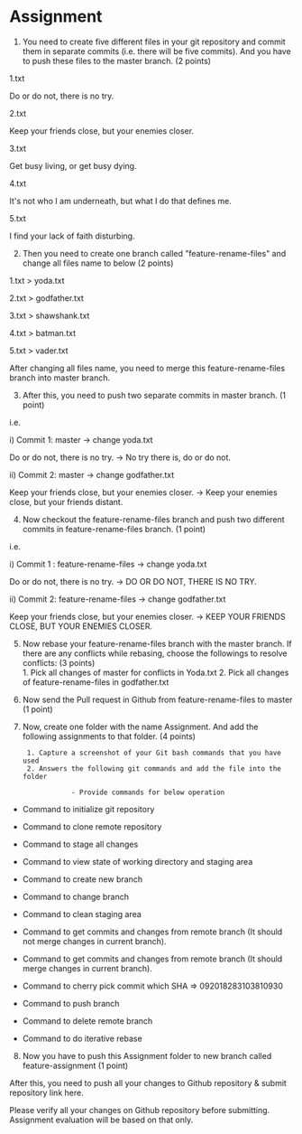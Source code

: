# Assignment

1. You need to create five different files in your git repository and commit them in separate commits (i.e. there will be five commits). And you have to push these files to the master branch.                                                                                                    (2 points)

1.txt

Do or do not, there is no try.

2.txt

Keep your friends close, but your enemies closer.

3.txt

Get busy living, or get busy dying.

4.txt

It's not who I am underneath, but what I do that defines me.

5.txt

I find your lack of faith disturbing.

 2. Then you need to create one branch called "feature-rename-files" and change all files name to below                                                                                                      (2 points)

1.txt > yoda.txt

2.txt > godfather.txt

3.txt > shawshank.txt

4.txt > batman.txt

5.txt > vader.txt

After changing all files name, you need to merge this feature-rename-files branch into master branch.

3. After this, you need to push two separate commits in master branch.              (1 point)

i.e.

i) Commit 1:
master -> change yoda.txt

Do or do not, there is no try. -> No try there is, do or do not.

ii) Commit 2:
master -> change godfather.txt

Keep your friends close, but your enemies closer. -> Keep your enemies close,          but your friends distant.

4. Now checkout the feature-rename-files branch and push two different commits in feature-rename-files branch.                                                                                         (1 point)

i.e.

i) Commit 1 : 
feature-rename-files -> change yoda.txt

Do or do not, there is no try. -> DO OR DO NOT, THERE IS NO TRY.

ii) Commit 2:
feature-rename-files -> change godfather.txt

Keep your friends close, but your enemies closer. -> KEEP YOUR FRIENDS              CLOSE, BUT YOUR ENEMIES CLOSER.

5. Now rebase your feature-rename-files branch with the master branch. If there are any conflicts while rebasing, choose the followings to resolve conflicts:            (3 points)      
       1. Pick all changes of master for conflicts in Yoda.txt
       2. Pick all changes of feature-rename-files in godfather.txt 

6. Now send the Pull request in Github from feature-rename-files to master     (1 point)

7. Now, create one folder with the name Assignment. And add the following assignments to that folder.                                                                                      (4 points)

        1. Capture a screenshot of your Git bash commands that you have used
        2. Answers the following git commands and add the file into the folder
                   
                   - Provide commands for below operation

- Command to initialize git repository
- Command to clone remote repository
- Command to stage all changes
- Command to view state of working directory and staging area
- Command to create new branch
- Command to change branch
- Command to clean staging area

- Command to get commits and changes from remote branch (It should not merge changes in current branch).

- Command to get commits and changes from remote branch (It should merge changes in current branch).

- Command to cherry pick commit which SHA => 092018283103810930

- Command to push branch

- Command to delete remote branch

- Command to do iterative rebase

8.  Now you have to push this Assignment folder to new branch called feature-assignment                                                                                                                         (1 point)

After this, you need to push all your changes to Github repository & submit repository link here.

Please verify all your changes on Github repository before submitting. Assignment evaluation will be based on that only.
